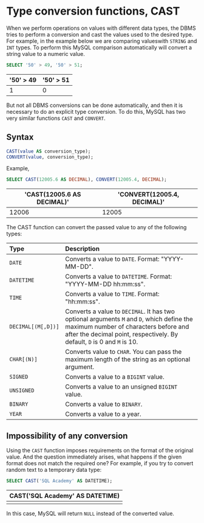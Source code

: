 # Type conversion functions, CAST

When we perform operations on values ​​with different data types, the DBMS tries to perform a conversion and cast the values ​​used to the desired type.
For example, in the example below we are comparing values ​​with `STRING` and `INT` types. To perform this MySQL comparison automatically
will convert a string value to a numeric value.

```sql
SELECT '50' > 49, '50' > 51;
```

| '50' > 49 | '50' > 51 |
| --------- | --------- |
| 1         | 0         |

But not all DBMS conversions can be done automatically, and then it is necessary to do an explicit type conversion.
To do this, MySQL has two very similar functions `CAST` and `CONVERT`.

## Syntax

```sql
CAST(value AS conversion_type);
CONVERT(value, conversion_type);
```

Example,

```sql
SELECT CAST(12005.6 AS DECIMAL), CONVERT(12005.4, DECIMAL);
```

| 'CAST(12005.6 AS DECIMAL)' | 'CONVERT(12005.4, DECIMAL)' |
| -------------------------- | --------------------------- |
| 12006                      | 12005                       |

The CAST function can convert the passed value to any of the following types:

| Type               | Description                                                                                                                                                                                                   |
| :----------------- | :------------------------------------------------------------------------------------------------------------------------------------------------------------------------------------------------------------ |
| `DATE`             | Converts a value to `DATE`. Format: "YYYY-MM-DD".                                                                                                                                                             |
| `DATETIME`         | Converts a value to `DATETIME`. Format: "YYYY-MM-DD hh:mm:ss".                                                                                                                                                |
| `TIME`             | Converts a value to `TIME`. Format: "hh:mm:ss".                                                                                                                                                               |
| `DECIMAL[(M[,D])]` | Converts a value to `DECIMAL`. It has two optional arguments `M` and `D`, which define the maximum number of characters before and after the decimal point, respectively. By default, `D` is 0 and `M` is 10. |
| `CHAR[(N)]`        | Converts value to `CHAR`. You can pass the maximum length of the string as an optional argument.                                                                                                              |
| `SIGNED`           | Converts a value to a `BIGINT` value.                                                                                                                                                                         |
| `UNSIGNED`         | Converts a value to an unsigned `BIGINT` value.                                                                                                                                                               |
| `BINARY`           | Converts a value to `BINARY`.                                                                                                                                                                                 |
| `YEAR`             | Converts a value to a year.                                                                                                                                                                                   |

## Impossibility of any conversion

Using the `CAST` function imposes requirements on the format of the original value. And the question immediately arises,
what happens if the given format does not match the required one?
For example, if you try to convert random text to a temporary data type:

```sql
SELECT CAST('SQL Academy' AS DATETIME);
```

| CAST('SQL Academy' AS DATETIME) |
| ------------------------------- |
| <NULL>                          |

In this case, MySQL will return `NULL` instead of the converted value.
